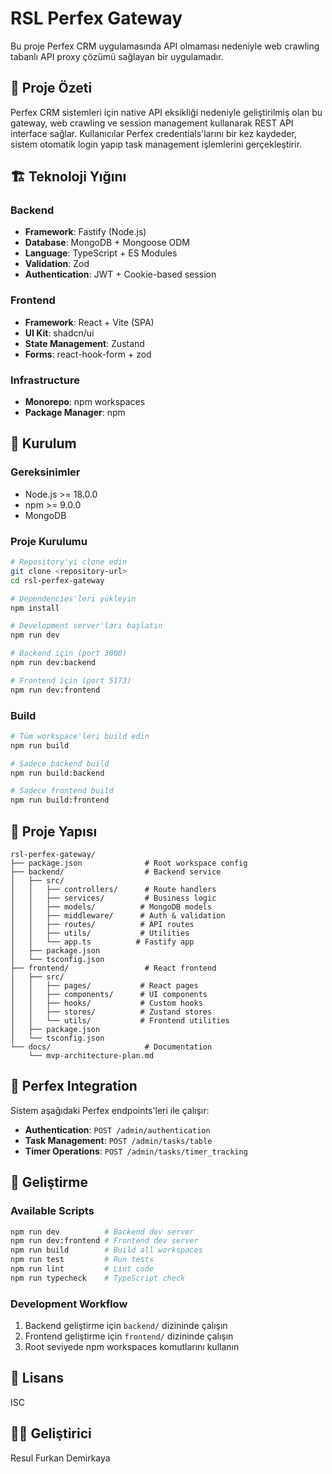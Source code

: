 # RSL Perfex Gateway

Bu proje Perfex CRM uygulamasında API olmaması nedeniyle web crawling tabanlı API proxy çözümü sağlayan bir uygulamadır.

## 🎯 Proje Özeti

Perfex CRM sistemleri için native API eksikliği nedeniyle geliştirilmiş olan bu gateway, web crawling ve session management kullanarak REST API interface sağlar. Kullanıcılar Perfex credentials'larını bir kez kaydeder, sistem otomatik login yapıp task management işlemlerini gerçekleştirir.

## 🏗️ Teknoloji Yığını

### Backend
- **Framework**: Fastify (Node.js)
- **Database**: MongoDB + Mongoose ODM
- **Language**: TypeScript + ES Modules
- **Validation**: Zod
- **Authentication**: JWT + Cookie-based session

### Frontend
- **Framework**: React + Vite (SPA)
- **UI Kit**: shadcn/ui
- **State Management**: Zustand
- **Forms**: react-hook-form + zod

### Infrastructure
- **Monorepo**: npm workspaces
- **Package Manager**: npm

## 🚀 Kurulum

### Gereksinimler
- Node.js >= 18.0.0
- npm >= 9.0.0
- MongoDB

### Proje Kurulumu

```bash
# Repository'yi clone edin
git clone <repository-url>
cd rsl-perfex-gateway

# Dependencies'leri yükleyin
npm install

# Development server'ları başlatın
npm run dev

# Backend için (port 3000)
npm run dev:backend

# Frontend için (port 5173)
npm run dev:frontend
```

### Build

```bash
# Tüm workspace'leri build edin
npm run build

# Sadece backend build
npm run build:backend

# Sadece frontend build
npm run build:frontend
```

## 📁 Proje Yapısı

```
rsl-perfex-gateway/
├── package.json              # Root workspace config
├── backend/                  # Backend service
│   ├── src/
│   │   ├── controllers/      # Route handlers
│   │   ├── services/         # Business logic
│   │   ├── models/          # MongoDB models
│   │   ├── middleware/      # Auth & validation
│   │   ├── routes/          # API routes
│   │   ├── utils/           # Utilities
│   │   └── app.ts          # Fastify app
│   ├── package.json
│   └── tsconfig.json
├── frontend/                 # React frontend
│   ├── src/
│   │   ├── pages/           # React pages
│   │   ├── components/      # UI components
│   │   ├── hooks/           # Custom hooks
│   │   ├── stores/          # Zustand stores
│   │   └── utils/           # Frontend utilities
│   ├── package.json
│   └── tsconfig.json
└── docs/                     # Documentation
    └── mvp-architecture-plan.md
```

## 🔄 Perfex Integration

Sistem aşağıdaki Perfex endpoints'leri ile çalışır:

- **Authentication**: `POST /admin/authentication`
- **Task Management**: `POST /admin/tasks/table`
- **Timer Operations**: `POST /admin/tasks/timer_tracking`

## 📖 Geliştirme

### Available Scripts

```bash
npm run dev          # Backend dev server
npm run dev:frontend # Frontend dev server
npm run build        # Build all workspaces
npm run test         # Run tests
npm run lint         # Lint code
npm run typecheck    # TypeScript check
```

### Development Workflow

1. Backend geliştirme için `backend/` dizininde çalışın
2. Frontend geliştirme için `frontend/` dizininde çalışın
3. Root seviyede npm workspaces komutlarını kullanın

## 📄 Lisans

ISC

## 👨‍💻 Geliştirici

Resul Furkan Demirkaya
